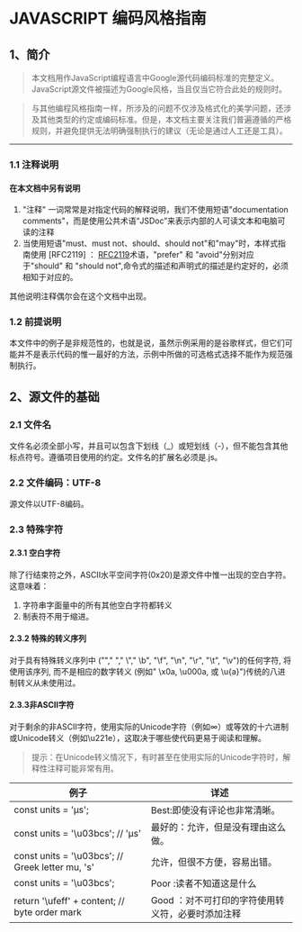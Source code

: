 # JAVASCRIPT 编码风格指南
## 1、简介
>本文档用作JavaScript编程语言中Google源代码编码标准的完整定义。JavaScript源文件被描述为Google风格，当且仅当它符合此处的规则时。

>与其他编程风格指南一样，所涉及的问题不仅涉及格式化的美学问题，还涉及其他类型的约定或编码标准。但是，本文档主要关注我们普遍遵循的严格规则，并避免提供无法明确强制执行的建议（无论是通过人工还是工具）。

------------


### 1.1 注释说明
   #### 在本文档中另有说明
   1. "注释" 一词常常是对指定代码的解释说明，我们不使用短语"documentation comments"，而是使用公共术语“JSDoc”来表示内部的人可读文本和电脑可读的注释
   2. 当使用短语"must、must not、should、should not"和"may"时，本样式指南使用 [RFC2119] ：   [RFC2119](https://tools.ietf.org/html/rfc2119  "RFC2119")术语，"prefer" 和 "avoid"分别对应于"should" 和 "should not",命令式的描述和声明式的描述是约定好的，必须相知于对应的。

 其他说明注释偶尔会在这个文档中出现。

### 1.2 前提说明
   本文件中的例子是非规范性的，也就是说，虽然示例采用的是谷歌样式，但它们可能并不是表示代码的惟一最好的方法，示例中所做的可选格式选择不能作为规范强制执行。


##  2、源文件的基础
###  2.1 文件名
  文件名必须全部小写，并且可以包含下划线（_）或短划线（-），但不能包含其他标点符号。遵循项目使用的约定。文件名的扩展名必须是.js。

### 2.2 文件编码：UTF-8
源文件以UTF-8编码。
### 2.3 特殊字符
#### 2.3.1 空白字符
  除了行结束符之外，ASCII水平空间字符(0x20)是源文件中惟一出现的空白字符。这意味着：
  1. 字符串字面量中的所有其他空白字符都转义
  2. 制表符不用于缩进。

#### 2.3.2 特殊的转义序列
对于具有特殊转义序列中  ("\"," \"," \\"," \b", "\f", "\n", "\r", "\t", "\v")的任何字符, 将使用该序列, 而不是相应的数字转义 (例如" \x0a, \u000a, 或 \u{a}")传统的八进制转义从未使用过。

#### 2.3.3非ASCII字符
对于剩余的非ASCII字符，使用实际的Unicode字符（例如∞）或等效的十六进制或Unicode转义（例如\u221e），这取决于哪些使代码更易于阅读和理解。
> 提示：在Unicode转义情况下，有时甚至在使用实际的Unicode字符时，解释性注释可能非常有用。


例子  | 详述
------------- | -------------
const units = 'μs';  | Best:即使没有评论也非常清晰。
const units = '\u03bcs'; // 'μs' | 最好的：允许，但是没有理由这么做。
const units = '\u03bcs'; // Greek letter mu, 's'  | 允许，但很不方便，容易出错。
const units = '\u03bcs'; | Poor :读者不知道这是什么
return '\ufeff' + content; // byte order mark |  Good ：对不可打印的字符使用转义符，必要时添加注释